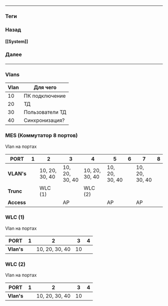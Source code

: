 
---
### Теги

### Назад
#### [[System]]
### Далее
#### 
---
### Vlans

| Vlan | Для чего        |
| ---- | --------------- |
| 10   | ПК подключение  |
| 20   | ТД              |
| 30   | Пользователи ТД |
| 40   | Синхронизация?  |

### MES (Коммутатор 8 портов)
Vlan на портах

| PORT       | 1   | 2              | 3              | 4              | 5              | 6   | 7              | 8   |
| ---------- | --- | -------------- | -------------- | -------------- | -------------- | --- | -------------- | --- |
| **VLAN's** |     | 10, 20, 30, 40 | 10, 20, 30, 40 | 10, 20, 30, 40 | 10, 20, 30, 40 |     | 10, 20, 30, 40 |     |
| **Trunc**  |     | WLC (1)        |                | WLC (2)        |                |     |                |     |
| **Access** |     |                | AP             |                | AP             |     | AP             |     |
### WLC (1)
Vlan на портах

| PORT       | 1   | 2              | 3   | 4   |
| ---------- | --- | -------------- | --- | --- |
| **Vlan's** |     | 10, 20, 30, 40 | 10  |     |

### WLC (2)
Vlan на портах

| PORT       | 1   | 2              | 3   | 4   |
| ---------- | --- | -------------- | --- | --- |
| **Vlan's** |     | 10, 20, 30, 40 | 10  |     |

